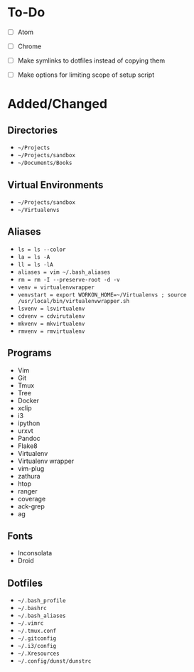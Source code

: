 To-Do
=====

- [ ] Atom
- [ ] Chrome
- [ ] Make symlinks to dotfiles instead of copying them
- [ ] Make options for limiting scope of setup script


Added/Changed
=============

Directories
-----------

* ``~/Projects``
* ``~/Projects/sandbox``
* ``~/Documents/Books``

Virtual Environments
--------------------

* ``~/Projects/sandbox``
* ``~/Virtualenvs``

Aliases
-------

* ``ls = ls --color``
* ``la = ls -A``
* ``ll = ls -lA``
* ``aliases = vim ~/.bash_aliases``
* ``rm = rm -I --preserve-root -d -v``
* ``venv = virtualenvwrapper``
* ``venvstart = export WORKON_HOME=~/Virtualenvs ; source /usr/local/bin/virtualenvwrapper.sh``
* ``lsvenv = lsvirtualenv``
* ``cdvenv = cdvirutalenv``
* ``mkvenv = mkvirtualenv``
* ``rmvenv = rmvirtualenv``

Programs
--------

* Vim
* Git
* Tmux
* Tree
* Docker
* xclip
* i3
* ipython
* urxvt
* Pandoc
* Flake8
* Virtualenv
* Virtualenv wrapper
* vim-plug
* zathura
* htop
* ranger
* coverage
* ack-grep
* ag

Fonts
-----

* Inconsolata
* Droid

Dotfiles
--------

* ``~/.bash_profile``
* ``~/.bashrc``
* ``~/.bash_aliases``
* ``~/.vimrc``
* ``~/.tmux.conf``
* ``~/.gitconfig``
* ``~/.i3/config``
* ``~/.Xresources``
* ``~/.config/dunst/dunstrc``

